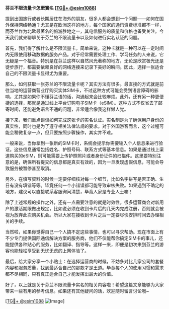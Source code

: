 **芬兰不限流量卡怎麽實名 [[TG💪+ @esim1088](https://t.me/s/esim1088)]**

提到出国旅行或者长期居住在海外的朋友，很多人都会想到一个问题——如何在国外保持网络畅通？尤其是在欧洲这样的地方，每个国家的通讯资费标准都不一样，而芬兰作为北欧最著名的旅游胜地之一，其电信服务的质量和价格也备受关注。今天我们就来聊聊关于芬兰的不限流量卡以及如何进行实名认证的问题。

首先，我们得了解什么是不限流量卡。简单来说，这种卡就是一种可以在一定时间内无限使用移动数据的服务产品。对于经常需要处理工作、学习任务的人来说，它无疑是一个福音。特别是在芬兰这样以自然风光著称的地方，无论是欣赏极光还是徒步旅行，都需要依赖良好的网络连接来记录下美好的瞬间。因此，选择一张适合自己的不限流量卡显得尤为重要。

那么，如何获取一张芬兰的不限流量卡呢？其实方法有很多。最直接的方式就是前往当地的运营商营业厅购买实体SIM卡，不过这种方式可能会受到语言障碍的影响，尤其是如果你不懂芬兰语的话，沟通起来会比较麻烦。此外，还有另一种更便捷的选择，那就是通过线上平台订购电子SIM卡（eSIM）。这种方式不仅省去了邮寄时间，还能避免语言不通的问题，非常适合像我这样懒人党。

接下来，我们重点谈谈如何完成这张卡的实名认证。实名制是为了确保用户身份的真实性，同时也是为了遵守相关法律法规的要求。对于外国游客而言，这个过程可能会稍微复杂一点，但只要按照步骤操作，其实并不难。

一般来说，当你拿到一张新的SIM卡时，系统会提示你需要输入个人信息来进行验证。这些信息通常包括姓名、护照号码、联系方式等基本信息。如果是通过线上渠道购买的eSIM，则可能需要上传护照照片或者身份证件的扫描件。这里要特别注意的是，确保所有提交的信息都是真实有效的，因为一旦发现虚假信息，可能会导致服务被暂停甚至取消。

另外，在填写资料的时候一定要仔细核对每一个细节，比如名字拼写是否正确、生日有没有填错等等。毕竟任何一个小错误都可能导致审核失败。如果遇到不确定的地方，建议可以直接联系客服询问清楚，毕竟人家是专业人士嘛！

除了上述常规的操作之外，还有一点需要注意的就是时效性。很多运营商会对新用户的激活期限做出规定，比如说必须在收到卡片后的几天内完成注册，否则就会被视为放弃此次购买机会。所以大家在接收到卡片之后一定要尽快安排时间去办理相关的手续。

当然啦，如果你觉得自己一个人搞不定这些事情，也可以寻求帮助。现在市面上有不少专门提供国际通信解决方案的服务商，他们不仅能帮你搞定SIM卡的事儿，还能提供各种贴心的服务，比如翻译、指导等。这样一来，即便是初次来到芬兰的游客也能轻松享受到无忧无虑的上网体验了。

最后，给大家分享一个小贴士：在选择运营商的时候，不妨多对比几家公司的套餐内容和服务质量，找到最适合自己的那款才是王道。毕竟每个人的使用习惯和需求都不尽相同，只有真正适合自己才能发挥出最大的价值。

好了，以上就是关于芬兰不限流量卡实名的相关内容啦！希望这篇文章能够为大家带来一些有用的参考信息。如果还有其他疑问的话，欢迎随时留言讨论哦~ 

[[TG💪+ @esim1088](https://t.me/s/esim1088) ![Image](https://i.postimg.cc/4NQfJmqS/Snipaste-2025-05-13-00-14-12.png)]